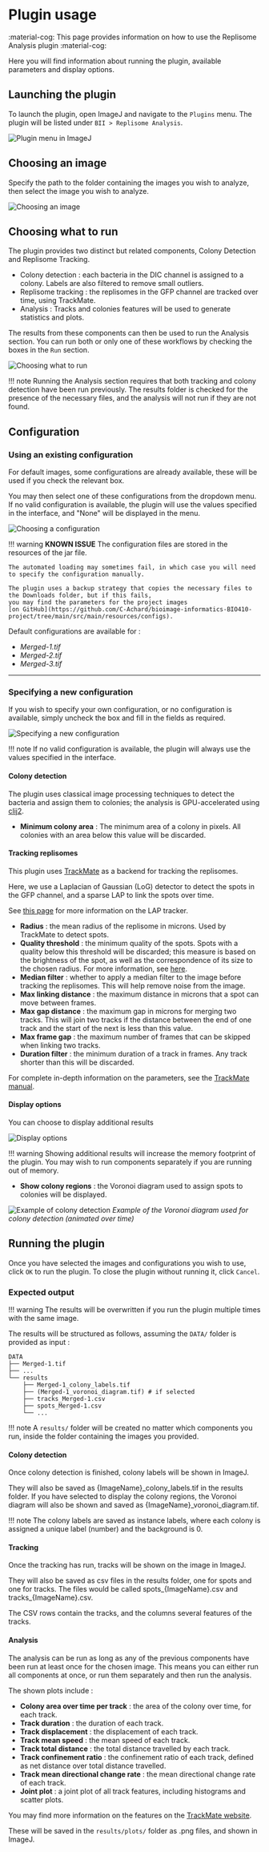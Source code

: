 # Plugin usage

:material-cog: This page provides information on how to use the Replisome Analysis plugin :material-cog:

Here you will find information about running the plugin, available parameters and display options. 


## Launching the plugin

To launch the plugin, open ImageJ and navigate to the `Plugins` menu. 
The plugin will be listed under `BII > Replisome Analysis`.

![Plugin menu in ImageJ](resources/images/interface/plugin_menu_screen.png)

## Choosing an image

Specify the path to the folder containing the images you wish to analyze, then select the image you wish to analyze.

![Choosing an image](resources/images/interface/image_path.png)

## Choosing what to run

The plugin provides two distinct but related components, Colony Detection and Replisome Tracking.

- Colony detection : each bacteria in the DIC channel is assigned to a colony. Labels are also filtered to remove small outliers.
- Replisome tracking : the replisomes in the GFP channel are tracked over time, using TrackMate.
- Analysis : Tracks and colonies features will be used to generate statistics and plots.

The results from these components can then be used to run the Analysis section.
You can run both or only one of these workflows by checking the boxes in the `Run` section.

![Choosing what to run](resources/images/interface/run_section.png)

!!! note
    Running the Analysis section requires that both tracking and colony detection have been run previously.
    The results folder is checked for the presence of the necessary files, and the analysis will not run if they are not found.

## Configuration

### Using an existing configuration

For default images, some configurations are already available, these will be used if you check the relevant box.

You may then select one of these configurations from the dropdown menu.
If no valid configuration is available, the plugin will use the values specified in the interface, and "None" will be displayed in the menu.

![Choosing a configuration](resources/images/interface/config_menu.png)

!!! warning
    **KNOWN ISSUE** The configuration files are stored in the resources of the jar file.
    
    The automated loading may sometimes fail, in which case you will need to specify the configuration manually.
    
    The plugin uses a backup strategy that copies the necessary files to the Downloads folder, but if this fails, 
    you may find the parameters for the project images 
    [on GitHub](https://github.com/C-Achard/bioimage-informatics-BIO410-project/tree/main/src/main/resources/configs).

Default configurations are available for :

- *Merged-1.tif*
- *Merged-2.tif*
- *Merged-3.tif*

---

### Specifying a new configuration

If you wish to specify your own configuration, or no configuration is available, simply uncheck the box and fill in the fields as required.

![Specifying a new configuration](resources/images/interface/plugin_params.png)

!!! note
    If no valid configuration is available, the plugin will always use the values specified in the interface.

#### Colony detection

The plugin uses classical image processing techniques to detect the bacteria and assign them to colonies;
the analysis is GPU-accelerated using [clij2](https://clij.github.io/).

- **Minimum colony area** : The minimum area of a colony in pixels.
  All colonies with an area below this value will be discarded.

#### Tracking replisomes

This plugin uses [TrackMate](https://imagej.net/plugins/trackmate/) as a backend for tracking the replisomes.

Here, we use a Laplacian of Gaussian (LoG) detector to detect the spots in the GFP channel, and a sparse LAP to link the spots over time.

See [this page](https://imagej.net/plugins/trackmate/trackers/lap-trackers) for more information on the LAP tracker.

- **Radius** : the mean radius of the replisome in microns. Used by TrackMate to detect spots.
- **Quality threshold** : the minimum quality of the spots. Spots with a quality below this threshold will be discarded;
  this measure is based on the brightness of the spot, as well as the correspondence of its size to the chosen radius. 
  For more information, see [here](https://imagej.net/plugins/trackmate/misc/faq#Signification_of_the_Quality_value_in_LoG_Detector).
- **Median filter** : whether to apply a median filter to the image before tracking the replisomes.
  This will help remove noise from the image.
- **Max linking distance** : the maximum distance in microns that a spot can move between frames.
- **Max gap distance** : the maximum gap in microns for merging two tracks. 
  This will join two tracks if the distance between the end of one track and the start of the next is less than this value.
- **Max frame gap** : the maximum number of frames that can be skipped when linking two tracks.
- **Duration filter** : the minimum duration of a track in frames. Any track shorter than this will be discarded.

For complete in-depth information on the parameters, see the [TrackMate manual](https://imagej.net/media/plugins/trackmate/trackmate-manual.pdf).

#### Display options

You can choose to display additional results

![Display options](resources/images/interface/display_options.png)

!!! warning
    Showing additional results will increase the memory footprint of the plugin.
    You may wish to run components separately if you are running out of memory.

- **Show colony regions** : the Voronoi diagram used to assign spots to colonies will be displayed.

![Example of colony detection](resources/images/voronoi.gif)
*Example of the Voronoi diagram used for colony detection (animated over time)*


## Running the plugin

Once you have selected the images and configurations you wish to use, click `OK` to run the plugin.
To close the plugin without running it, click `Cancel`.

### Expected output

!!! warning
    The results will be overwritten if you run the plugin multiple times with the same image.

The results will be structured as follows, assuming the `DATA/` folder is provided as input :
```
DATA
├── Merged-1.tif
├── ...
└── results
    ├── Merged-1_colony_labels.tif
    ├── (Merged-1_voronoi_diagram.tif) # if selected
    ├── tracks_Merged-1.csv
    ├── spots_Merged-1.csv
    └── ...
```
!!! note
    A `results/` folder will be created no matter which components you run, inside the folder containing the images you provided.

#### Colony detection

Once colony detection is finished, colony labels will be shown in ImageJ.

They will also be saved as {ImageName}_colony_labels.tif in the results folder.
If you have selected to display the colony regions, the Voronoi diagram will also be shown and saved as {ImageName}_voronoi_diagram.tif.

!!! note
    The colony labels are saved as instance labels, where each colony is assigned a unique label (number) and the background is 0.

#### Tracking

Once the tracking has run, tracks will be shown on the image in ImageJ.

They will also be saved as csv files in the results folder, one for spots and one for tracks.
The files would be called spots_{ImageName}.csv and tracks_{ImageName}.csv. 

The CSV rows contain the tracks, and the columns several features of the tracks.

#### Analysis

The analysis can be run as long as any of the previous components have been run at least once for the chosen image.
This means you can either run all components at once, or run them separately and then run the analysis.

The shown plots include :

- **Colony area over time per track** : the area of the colony over time, for each track.
- **Track duration** : the duration of each track.
- **Track displacement** : the displacement of each track.
- **Track mean speed** : the mean speed of each track.
- **Track total distance** : the total distance travelled by each track.
- **Track confinement ratio** : the confinement ratio of each track, defined as net distance over total distance travelled.
- **Track mean directional change rate** : the mean directional change rate of each track.
- **Joint plot** : a joint plot of all track features, including histograms and scatter plots.

You may find more information on the features on the [TrackMate website](https://imagej.net/plugins/trackmate/analyzers/#track-analyzers).

These will be saved in the `results/plots/` folder as .png files, and shown in ImageJ.
